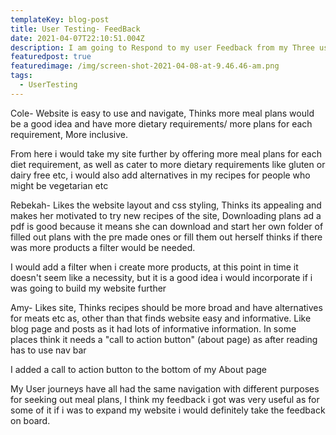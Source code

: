 ```yaml
---
templateKey: blog-post
title: User Testing- FeedBack
date: 2021-04-07T22:10:51.004Z
description: I am going to Respond to my user Feedback from my Three users
featuredpost: true
featuredimage: /img/screen-shot-2021-04-08-at-9.46.46-am.png
tags:
  - UserTesting
---
```

Cole- Website is easy to use and navigate, Thinks more meal plans would be a good idea and have more dietary requirements/ more plans for each requirement, More inclusive. 

From here i would take my site further by offering more meal plans for each diet requirement, as well as cater to more dietary requirements like gluten or dairy free etc, i would also add alternatives in my recipes for people who might be vegetarian etc



Rebekah- Likes the website layout and css styling, Thinks its appealing and makes her motivated to try new recipes of the site, Downloading plans ad a pdf is good because it means she can download and start her own folder of filled out plans with the pre made ones or fill them out herself thinks if there was more products a filter would be needed.

I would add a filter when i create more products, at this point in time it doesn't seem like a necessity, but it is a good idea i would incorporate if i was going to build my website further

Amy- Likes site, Thinks recipes should be more broad and have alternatives for meats etc as, other than that finds website easy and informative. Like blog page and posts as it had lots of informative information. In some places think it needs a "call to action button" (about page) as after reading has to use nav bar

I added a call to action button to the bottom of my About page

My User journeys have all had the same navigation with different purposes for seeking out meal plans,  I think my feedback i got was very useful as for some of it if i was to expand my website i would definitely take the feedback on board.